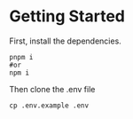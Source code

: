 # Getting Started
First, install the dependencies. 
```
pnpm i
#or 
npm i
```
Then clone the .env file
```
cp .env.example .env
```

